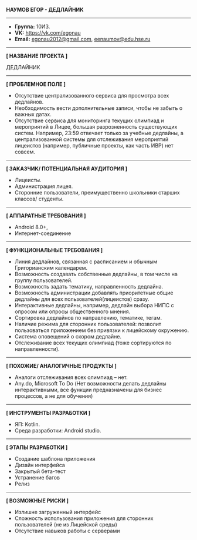 **НАУМОВ ЕГОР - ДЕДЛАЙНИК**
***
* **Группа:** 10И3.
* **VK:** https://vk.com/egonau
* **Email:** egonau2012@gmail.com, eenaumov@edu.hse.ru
***
**[ НАЗВАНИЕ ПРОЕКТА ]**

ДЕДЛАЙНИК

***
**[ ПРОБЛЕМНОЕ ПОЛЕ ]**

*	Отсутствие централизованного сервиса для просмотра всех дедлайнов.
*	Необходимость вести дополнительные записи, чтобы не забыть о важных датах.
*	Отсутствие сервиса для мониторинга текущих олимпиад и мероприятий в Лицее, большая разрозненность существующих систем. Например, 23:59 отвечает только за учебные дедлайны, а централизованной системы для отслеживания мероприятий лицеистов (например, публичные проекты, как часть ИВР) нет совсем.

***
**[ ЗАКАЗЧИК/ ПОТЕНЦИАЛЬНАЯ АУДИТОРИЯ ]**

*	Лицеисты.
*	Администрация лицея.
*	Сторонние пользователи, преимущественно школьники старших классов/ студенты.

***
**[ АППАРАТНЫЕ ТРЕБОВАНИЯ ]**

*	Android 8.0+, 
*	Интернет-соединение

***
**[ ФУНКЦИОНАЛЬНЫЕ ТРЕБОВАНИЯ ]**

*	Линия дедлайнов, связанная с расписанием и обычным Григорианским календарем.
*	Возможность создавать собственные дедлайны, в том числе на группу пользователей.
*	Возможность задать тематику, направленность дедлайна.
*	Возможность администрации добавлять приоритетные общие дедлайны для всех пользователей(лицеистов) сразу.
*	Интерактивные дедлайны, например, дедлайн выбора НИПС с опросом или опросы общественного мнения.
*	Сортировка дедлайнов по направлению, тематике, тегам.
*	Наличие режима для сторонних пользователей: позволит пользоваться приложением без привязки к лицейскому окружению.
*	Система оповещений о скором дедлайне.
*	Отслеживание всех текущих олимпиад (тоже сортируются по направленности).

***
**[ ПОХОЖИЕ/ АНАЛОГИЧНЫЕ ПРОДУКТЫ ]**

*	Аналоги отслеживания всех олимпиад – нет.
*	Any.do, Microsoft To Do (Нет возможности делать дедлайны интерактивными, все функции предназначены для бизнес процессов, а не для обучения)

***
**[ ИНСТРУМЕНТЫ РАЗРАБОТКИ ]**

*	ЯП: Kotlin.
*	Среда разработки: Android studio.

***
**[ ЭТАПЫ РАЗРАБОТКИ ]**

*	Создание шаблона приложения
*	Дизайн интерфейса
*	Закрытый бета-тест 
*	Устранение багов
*	Релиз

***
**[ ВОЗМОЖНЫЕ РИСКИ ]**

*	Излишне загруженный интерфейс
*	Сложность использования приложения для сторонних пользователей (не из Лицейской среды)
*	Отсутствие навыков работы с серверами
